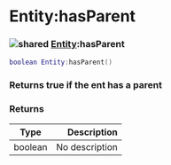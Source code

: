 # Entity:hasParent

### ![shared](../../home/entity/.gitbook/assets/shared.png) [Entity](../../home/entity/home/Entity/):hasParent

```lua
boolean Entity:hasParent()
```

### Returns true if the ent has a parent

### Returns

| Type    |    Description |
| ------- | -------------: |
| boolean | No description |
